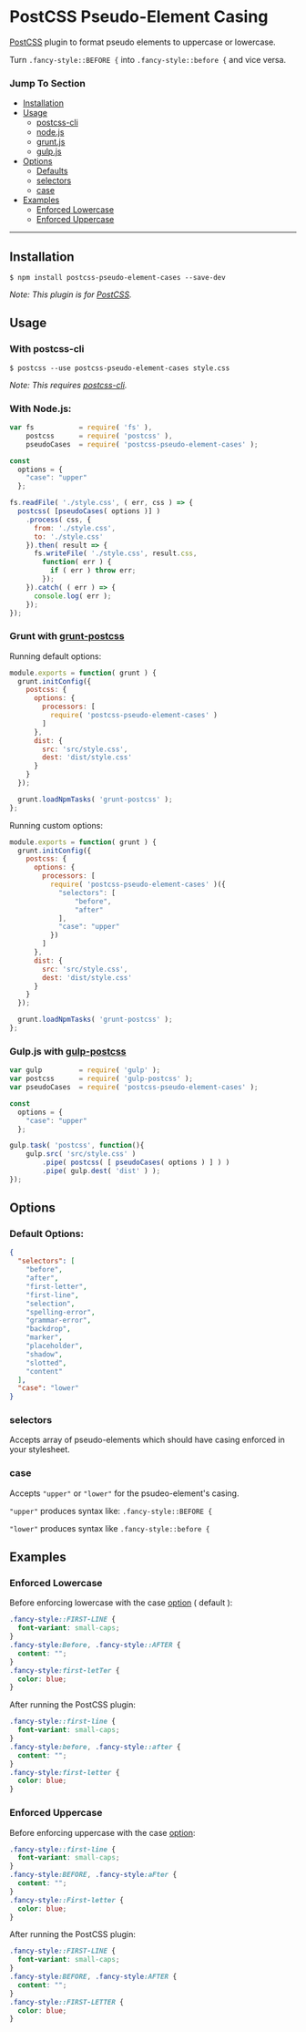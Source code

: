# PostCSS Pseudo-Element Casing

[PostCSS](https://github.com/postcss/postcss) plugin to format pseudo elements to uppercase or lowercase.

Turn `.fancy-style::BEFORE {` into `.fancy-style::before {` and vice versa.

### Jump To Section
- [Installation](#installation)
- [Usage](#usage)
  - [postcss-cli](#with-postcss-cli)
  - [node.js](#with-nodejs)
  - [grunt.js](#grunt-with-grunt-postcss)
  - [gulp.js](#gulpjs-with-gulp-postcss)
- [Options](#options)
  - [Defaults](#default-options)
  - [selectors](#selectors)
  - [case](#case)
- [Examples](#examples)
  - [Enforced Lowercase](#enforced-lowercase)
  - [Enforced Uppercase](#enforced-uppercase)

---

## Installation

```
$ npm install postcss-pseudo-element-cases --save-dev
```
*Note:  This plugin is for [PostCSS](https://github.com/postcss/postcss).*

## Usage

### With postcss-cli

```shell
$ postcss --use postcss-pseudo-element-cases style.css
```
*Note:  This requires [postcss-cli](https://github.com/postcss/postcss-cli).*

### With Node.js:
```js
var fs           = require( 'fs' ),
    postcss      = require( 'postcss' ),
    pseudoCases  = require( 'postcss-pseudo-element-cases' );

const
  options = {
    "case": "upper"
  };

fs.readFile( './style.css', ( err, css ) => {
  postcss( [pseudoCases( options )] )
    .process( css, {
      from: './style.css',
      to: './style.css'
    }).then( result => {
      fs.writeFile( './style.css', result.css,
        function( err ) {
          if ( err ) throw err;
        });
    }).catch( ( err ) => {
      console.log( err );
    });
});
```

### Grunt with [grunt-postcss](https://github.com/nDmitry/grunt-postcss/)

Running default options:

```js
module.exports = function( grunt ) {
  grunt.initConfig({
    postcss: {
      options: {
        processors: [
          require( 'postcss-pseudo-element-cases' )
        ]
      },
      dist: {
        src: 'src/style.css',
        dest: 'dist/style.css'
      }
    }
  });

  grunt.loadNpmTasks( 'grunt-postcss' );
};
```

Running custom options:

```js
module.exports = function( grunt ) {
  grunt.initConfig({
    postcss: {
      options: {
        processors: [
          require( 'postcss-pseudo-element-cases' )({
            "selectors": [
                "before",
                "after"
            ],
            "case": "upper"
          })
        ]
      },
      dist: {
        src: 'src/style.css',
        dest: 'dist/style.css'
      }
    }
  });

  grunt.loadNpmTasks( 'grunt-postcss' );
};
```

### Gulp.js with [gulp-postcss](https://github.com/postcss/gulp-postcss)

```js
var gulp         = require( 'gulp' );
var postcss      = require( 'gulp-postcss' );
var pseudoCases  = require( 'postcss-pseudo-element-cases' );

const
  options = {
    "case": "upper"
  };

gulp.task( 'postcss', function(){
	gulp.src( 'src/style.css' )
		.pipe( postcss( [ pseudoCases( options ) ] ) )
		.pipe( gulp.dest( 'dist' ) );
});
```

## Options

### Default Options:

```json
{
  "selectors": [
    "before",
    "after",
    "first-letter",
    "first-line",
    "selection",
    "spelling-error",
    "grammar-error",
    "backdrop",
    "marker",
    "placeholder",
    "shadow",
    "slotted",
    "content"
  ],
  "case": "lower"
}
```

### selectors

Accepts array of pseudo-elements which should have casing enforced in your stylesheet.


### case

Accepts `"upper"` or  `"lower"` for the psudeo-element's casing.

`"upper"` produces syntax like: `.fancy-style::BEFORE {`

`"lower"` produces syntax like `.fancy-style::before {`


## Examples

### Enforced Lowercase

Before enforcing lowercase with the case [option](#case) ( default ):

```css
.fancy-style::FIRST-LINE {
  font-variant: small-caps;
}
.fancy-style:Before, .fancy-style::AFTER {
  content: "";
}
.fancy-style:first-letTer {
  color: blue;
}
```

After running the PostCSS plugin:

```css
.fancy-style::first-line {
  font-variant: small-caps;
}
.fancy-style:before, .fancy-style::after {
  content: "";
}
.fancy-style:first-letter {
  color: blue;
}
```

### Enforced Uppercase

Before enforcing uppercase with the case [option](#case):

```css
.fancy-style::first-line {
  font-variant: small-caps;
}
.fancy-style:BEFORE, .fancy-style:aFter {
  content: "";
}
.fancy-style::First-letter {
  color: blue;
}
```

After running the PostCSS plugin:

```css
.fancy-style::FIRST-LINE {
  font-variant: small-caps;
}
.fancy-style:BEFORE, .fancy-style:AFTER {
  content: "";
}
.fancy-style::FIRST-LETTER {
  color: blue;
}
```